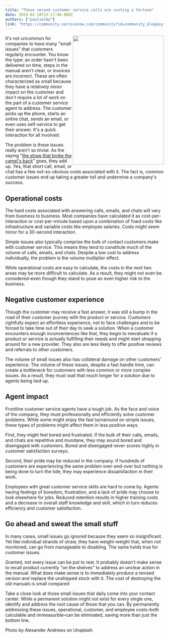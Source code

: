 ```yaml
---
title: "Those second customer service calls are costing a fortune"
date: 2019-02-18T23:17:06.000Z
authors: ["paulselby"]
link: "https://community.servicenow.com/community?id=community_blog&sys_id=ed3fae4cdbf76f00a39a0b55ca96194a"
---
```

<div class="wp-block-image"><img class="wp-image-3502" src="https://insightsincustomerservice.files.wordpress.com/2019/02/alexander-andrews-633927-unsplash.jpg?w&#61;723" alt="" width="289" height="409" align="right" />It&#39;s not uncommon for companies to have many &#34;small issues&#34; that customers regularly encounter. You know the type: an order hasn&#39;t been delivered on time, steps in the manual aren&#39;t clear, or invoices are incorrect. These are often characterized as small because they have a relatively minor impact on the customer and don&#39;t require a lot of work on the part of a customer service agent to address. The customer picks up the phone, starts an online chat, sends an email, or even uses self-service to get their answer. It&#39;s a quick interaction for all involved.</div>
<p>The problem is these issues really aren&#39;t so trivial. As the saying &#34;<a href="https://en.wikipedia.org/wiki/Straw_that_broke_the_camel&#39;s_back" target="_blank" rel="noopener noreferrer nofollow">the straw that broke the camel&#39;s back</a>&#34; goes, they add up. Yes, that short call, email, or chat has a few not-so-obvious costs associated with it. The fact is, common customer issues end up taking a greater toll and undermine a company&#39;s success.</p>
<h2>Operational costs</h2>
<p>The hard costs associated with answering calls, emails, and chats will vary from business to business. Most companies have calculated it as cost-per-interaction or cost-per-minute based upon a combination of fixed costs like infrastructure and variable costs like employee salaries. Costs might seem minor for a 30-second interaction.</p>
<p>Simple issues also typically comprise the bulk of contact customers make with customer service. This means they tend to constitute much of the volume of calls, emails, and chats. Despite a low cost to address individually, the problem is the volume multiplier effect.</p>
<p>While operational costs are easy to calculate, the costs in the next two areas may be more difficult to calculate. As a result, they might not even be considered–even though they stand to pose an even higher risk to the business.</p>
<h2>Negative customer experience</h2>
<p>Though the customer may receive a fast answer, it was still a bump in the road of their customer journey with the product or service. Customers rightfully expect an effortless experience, not to face challenges and to be forced to take time out of their day to seek a solution. When a customer encounters enough inconveniences like that, they begin to reevaluate if a product or service is actually fulfilling their needs and might start shopping around for a new provider. They also are less likely to offer positive reviews and referrals to other customers.</p>
<p>The volume of small issues also has collateral damage on other customers&#39; experience. The volume of these issues, despite a fast handle time, can create a bottleneck for customers with less common or more complex issues. As a result, they must wait that much longer for a solution due to agents being tied up.</p>
<h2>Agent impact</h2>
<p>Frontline customer service agents have a tough job. As the face and voice of the company, they must professionally and efficiently solve customer problems. While some might enjoy the fast turnaround on simple issues, these types of problems might affect them in less positive ways.</p>
<p>First, they might feel bored and frustrated. If the bulk of their calls, emails, and chats are repetitive and mundane, they may sound bored and disengaged with customers. Bored and disengaged never scores highly in customer satisfaction surveys.</p>
<p>Second, their pride may be reduced in the company. If hundreds of customers are experiencing the same problem over-and-over but nothing is being done to turn the tide, they may experience dissatisfaction in their work.</p>
<p>Employees with great customer service skills are hard to come by. Agents having feelings of boredom, frustration, and a lack of pride may choose to look elsewhere for jobs. Reduced retention results in higher training costs and a decrease in overall staff knowledge and skill, which in turn reduces efficiency and customer satisfaction.</p>
<h2>Go ahead and sweat the small stuff</h2>
<p>In many cases, small issues go ignored because they seem so insignificant. Yet like individual strands of straw, they have weight–weight that, when not monitored, can go from manageable to disabling. The same holds true for customer issues.</p>
<p>Granted, not every issue can be put to rest. It probably doesn&#39;t make sense to recall product currently &#34;on the shelves&#34; to address an unclear action in the manual. What does make sense is to immediately produce a revised version and replace the unshipped stock with it. The cost of destroying the old manuals is small compared</p>
<p>Take a close look at those small issues that daily come into your contact center. While a permanent solution might not exist for every single one, identify and address the root cause of those that you can. By permanently addressing these issues, operational, customer, and employee costs–both calculable and immeasurble–can be eliminated, saving more than just the bottom line.</p>
<p>Photo by Alexander Andrews on Unsplash</p>